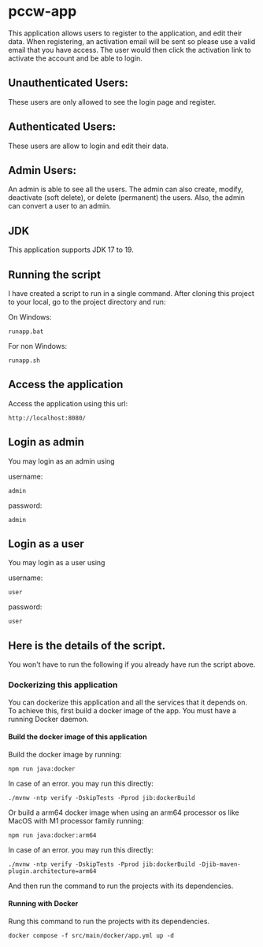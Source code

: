 # pccw-app

This application allows users to register to the application, and edit their data. When registering, an activation email will be sent so please use a valid email that you have access. The user would then click the activation link to activate the account and be able to login.

## Unauthenticated Users:

These users are only allowed to see the login page and register.

## Authenticated Users:

These users are allow to login and edit their data.

## Admin Users:

An admin is able to see all the users. The admin can also create, modify, deactivate (soft delete), or delete (permanent) the users. Also, the admin can convert a user to an admin.

## JDK

This application supports JDK 17 to 19.

## Running the script

I have created a script to run in a single command. After cloning this project to your local, go to the project directory and run:

On Windows:

```
runapp.bat
```

For non Windows:

```
runapp.sh
```

## Access the application

Access the application using this url:

```
http://localhost:8080/
```
## Login as admin

You may login as an admin using

username:
```
admin
```
password:
```
admin
```

## Login as a user

You may login as a user using

username:
```
user
```
password:
```
user
```

## Here is the details of the script.
You won't have to run the following if you already have run the script above.

### Dockerizing this application

You can dockerize this application and all the services that it depends on.
To achieve this, first build a docker image of the app. You must have a running Docker daemon.

#### Build the docker image of this application

Build the docker image by running:

```
npm run java:docker
```

In case of an error. you may run this directly:

```
./mvnw -ntp verify -DskipTests -Pprod jib:dockerBuild
```

Or build a arm64 docker image when using an arm64 processor os like MacOS with M1 processor family running:

```
npm run java:docker:arm64
```

In case of an error. you may run this directly:

```
./mvnw -ntp verify -DskipTests -Pprod jib:dockerBuild -Djib-maven-plugin.architecture=arm64
```

And then run the command to run the projects with its dependencies.

#### Running with Docker

Rung this command to run the projects with its dependencies.

```
docker compose -f src/main/docker/app.yml up -d
```





